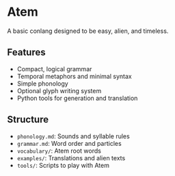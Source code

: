 # Atem
A basic conlang designed to be easy, alien, and timeless.

## Features
- Compact, logical grammar
- Temporal metaphors and minimal syntax
- Simple phonology
- Optional glyph writing system
- Python tools for generation and translation

##  Structure
- `phonology.md`: Sounds and syllable rules
- `grammar.md`: Word order and particles
- `vocabulary/`: Atem root words
- `examples/`: Translations and alien texts
- `tools/`: Scripts to play with Atem
